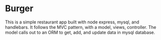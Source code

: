 # Burger
This is a simple restaurant app built with node express, mysql, and handlebars. It follows the MVC pattern, with a model, views, controller. The model calls out to an ORM to get, add, and update data in mysql database.
